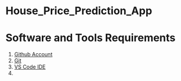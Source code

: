 
# House_Price_Prediction_App

# Software and Tools Requirements

1. [Github Account](https://github.com/)
2. [Git](https://git-scm.com/)
3. [VS Code IDE](https://code.visualstudio.com/)
4. 
